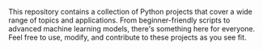 
This repository contains a collection of Python projects that cover a wide range of topics and applications. From beginner-friendly scripts to advanced machine learning models, there's something here for everyone. Feel free to use, modify, and contribute to these projects as you see fit.
